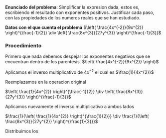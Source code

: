 

**Enunciado del problema**: Simplificar la expresion dada, estos es, escribiendo el resultado con exponentes positivos. Justificar cada paso, con las propiedades de los numeros reales que se han estudiado.

**Datos con el que cuenta el problema**
$\left( \frac{4x^{-2}}{9x^{2}} \right)^{\frac{-1}{2}} \div \left( \frac{8x^{3}}{27y^{3}} \right)^{\frac{-1}{3}}$


### Procedimiento

Primero que nada debemos despejar los exponentes negativos que se encuentran dentro de los parentesis. $\left( \frac{4x^{-2}}{9x^{2}} \right)$

Aplicamos el inverso multiplicativo de $4x^{-2}$ el cual es $\frac{1}{4x^{2}}$

Reemplazamos en la operacion original

$\left( \frac{1}{4x^{2}} \right)^{\frac{-1}{2}} \div \left( \frac{8x^{3}}{27y^{3}} \right)^{\frac{-1}{3}}$ 

Aplicamos nuevamente el inverso multiplicativo a ambos lados

$\frac{1}{\left( \frac{1}{4x^{2}} \right)^{\frac{1}{2}}} \div \frac{1}{\left( \frac{8x^{3}}{27y^{2}} \right)^{\frac{1}{3}}}$ 

Distribuimos los 
